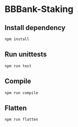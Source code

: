 # BBBank-Staking

## Install dependency

```shell
npm install
```

## Run unittests

```shell
npm run test
```

## Compile

```shell
npm run compile
```

## Flatten

```shell
npm run flatten
```